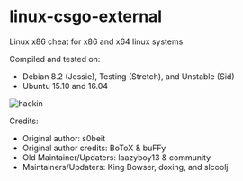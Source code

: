 linux-csgo-external
===================

Linux x86 cheat for x86 and x64 linux systems

Compiled and tested on:
- Debian 8.2 (Jessie), Testing (Stretch), and Unstable (Sid)
- Ubuntu 15.10 and 16.04 

![hackin](http://i.imgur.com/fiKLjnQ.jpg)

Credits:
- Original author: s0beit
- Original author credits: BoToX & buFFy
- Old Maintainer/Updaters: laazyboy13 & community
- Maintainers/Updaters: King Bowser, doxing, and slcoolj
